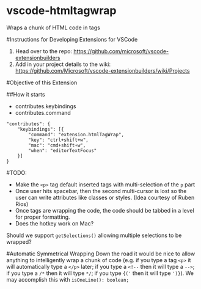 # vscode-htmltagwrap
Wraps a chunk of HTML code in tags

#Instructions for Developing Extensions for VSCode
1.	Head over to the repo: https://github.com/microsoft/vscode-extensionbuilders 
2.	Add in your project details to the wiki: https://github.com/Microsoft/vscode-extensionbuilders/wiki/Projects 


#Objective of this Extension

##How it starts

- contributes.keybindings
- contributes.command

```
"contributes": {
    "keybindings": [{
        "command": "extension.htmlTagWrap",
        "key": "ctrl+shift+w",
        "mac": "cmd+shift+w",
        "when": "editorTextFocus"
    }]
}
```

#TODO:

- Make the `<p>` tag default inserted tags with multi-selection of the `p` part
- Once user hits spacebar, then the second multi-cursor is lost so the user can write attributes like classes or styles. (Idea courtesy of Ruben Rios)
- Once tags are wrapping the code, the code should be tabbed in a level for proper formatting.
- Does the hotkey work on Mac?

Should we support `getSelections()` allowing multiple selections to be wrapped?

#Automatic Symmetrical Wrapping
Down the road it would be nice to allow anything to intelligently wrap a chunk of code (e.g. if you type a tag `<p>` it will automatically type a `</p>` later; if you type a `<!--` then it will type a `-->`; if you type a `/*` then it will type `*/`; if you type `{('` then it will type `')}`).
We may accomplish this with `isOneLine(): boolean;`